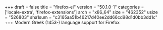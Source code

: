 +++
draft = false
title = "firefox-el"
version = "50.1.0-1"
categories = ['locale-extra', 'firefox-extensions']
arch = "x86_64"
size = "462352"
usize = "526803"
sha1sum = "c3165aa51b46217d40ee2dd66cd98d1d0bb3dd1c"
+++
Modern Greek (1453-) language support for Firefox